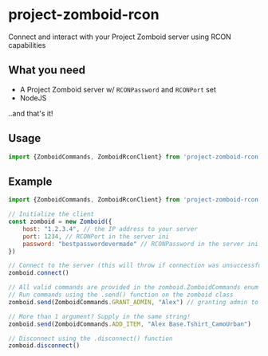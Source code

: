 # project-zomboid-rcon
Connect and interact with your Project Zomboid server using RCON capabilities

## What you need
- A Project Zomboid server w/ `RCONPassword` and `RCONPort` set
- NodeJS

..and that's it!

## Usage
```javascript
import {ZomboidCommands, ZomboidRconClient} from 'project-zomboid-rcon'
```

## Example
```javascript
import {ZomboidCommands, ZomboidRconClient} from 'project-zomboid-rcon'

// Initialize the client
const zomboid = new Zomboid({
    host: "1.2.3.4", // the IP address to your server
    port: 1234, // RCONPort in the server ini
    password: "bestpasswordevermade" // RCONPassword in the server ini
})

// Connect to the server (this will throw if connection was unsuccessful)
zomboid.connect()

// All valid commands are provided in the zomboid.ZomboidCommands enum
// Run commands using the .send() function on the zomboid class
zomboid.send(ZomboidCommands.GRANT_ADMIN, "Alex") // granting admin to Alex

// More than 1 argument? Supply in the same string!
zomboid.send(ZomboidCommands.ADD_ITEM, "Alex Base.Tshirt_CamoUrban")

// Disconnect using the .disconnect() function
zomboid.disconnect()
```